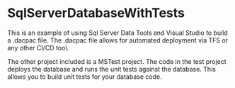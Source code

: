 # SqlServerDatabaseWithTests
This is an example of using Sql Server Data Tools and Visual Studio to build a .dacpac file. The .dacpac file allows for automated deployment via TFS or any other CI/CD tool.

The other project included is a MSTest project. The code in the test project deploys the database and runs the unit tests against the database. This allows you to build unit tests for your database code.

